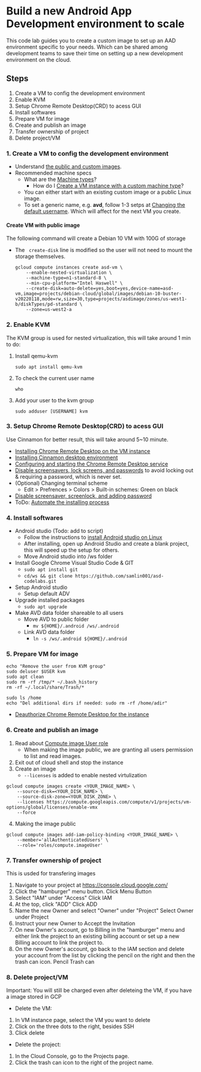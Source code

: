 # Build a new Android App Development environment to scale
This code lab guides you to create a custom image to set up an AAD environment
specific to your needs. Which can be shared among development teams to save
their time on setting up a new development environment on the cloud.

## Steps
1. Create a VM to config the development environment
2. Enable KVM
3. Setup Chrome Remote Desktop(CRD) to acess GUI
4. Install softwares
5. Prepare VM for image
6. Create and publish an image
7. Transfer ownership of project
8. Delete project/VM

### 1. Create a VM to config the development environment
- Understand [the public and custom images](https://cloud.google.com/compute/docs/images).
- Recommended machine specs
  - What are the [Machine types](https://cloud.google.com/compute/docs/machine-types)?
    - How do I [Create a VM instance with a custom machine type](https://cloud.google.com/compute/docs/instances/creating-instance-with-custom-machine-type#create)?
  - You can either start with an existing custom image or a public Linux image.
  - To set a generic name, e.g. **avd**, follow 1-3 setps at [Changing the default username](https://cloud.google.com/compute/docs/ssh-in-browser#changing_the_default_username).
  Which will affect for the next VM you create.

#### Create VM with public image
The following command will create a Debian 10 VM with 100G of storage
- The ``` create-disk``` line is modified so the user will not need to mount the storage themselves.
	```
	gcloud compute instances create asd-vm \
		--enable-nested-virtualization \
		--machine-type=n1-standard-8 \
		--min-cpu-platform="Intel Haswell" \
		--create-disk=auto-delete=yes,boot=yes,device-name=asd-vm,image=projects/debian-cloud/global/images/debian-10-buster-v20220118,mode=rw,size=30,type=projects/asdimage/zones/us-west1-b/diskTypes/pd-standard \
		--zone=us-west2-a
	```

### 2. Enable KVM
The KVM group is used for nested virtualization, this will take around 1 min to do:
1. Install qemu-kvm
	```
	sudo apt install qemu-kvm
	```
2. To check the current user name
	```
	who
	```
3. Add your user to the kvm group
	```
	sudo adduser [USERNAME] kvm
	```
### 3. Setup Chrome Remote Desktop(CRD) to acess GUI

Use Cinnamon for better result, this will take around 5~10 minute.
- [Installing Chrome Remote Desktop on the VM instance](https://cloud.google.com/architecture/chrome-desktop-remote-on-compute-engine#installing_chrome_remote_desktop_on_the_vm_instance)
- [Installing Cinnamon desktop environment](https://cloud.google.com/architecture/chrome-desktop-remote-on-compute-engine#installing_an_x_windows_system_desktop_environment)
- [Configuring and starting the Chrome Remote Desktop service](https://cloud.google.com/architecture/chrome-desktop-remote-on-compute-engine#configuring_and_starting_the_chrome_remote_desktop_service)
- [Disable screensavers, lock screens, and passwords](https://cloud.google.com/architecture/chrome-desktop-remote-on-compute-engine#cinnamon_1)
to avoid locking out & requiring a password, which is never set.
- (Optional) Changing terminal scheme
  - Edit > Prefrences > Colors > Built-in schemes: Green on black
- [Disable screensaver, screenlock, and adding password](https://cloud.google.com/architecture/chrome-desktop-remote-on-compute-engine#disable_screensavers_lock_screens_and_passwords)
- ToDo: [Automate the installing process](https://cloud.google.com/architecture/chrome-desktop-remote-on-compute-engine#automating_the_installation_process)

### 4. Install softwares
- Android studio (Todo: add to script)
  - Follow the instructions to [install Android studio on Linux](https://developer.android.com/studio/install#linux)
  - After installing, open up Android Studio and create a blank project, this will speed up the setup for others.
  - Move Android studio into /ws folder
- Install Google Chrome Visual Studio Code & GIT
  - ```sudo apt install git ```
  - ```cd/ws && git clone https://github.com/samlin001/asd-codelabs.git```
- Setup Android studio 
  - Setup default ADV
- Upgrade installed packages 
  - ```sudo apt upgrade```
- Make AVD data folder shareable to all users
  -  Move AVD to public folder
     - ```mv ${HOME}/.android /ws/.android```
  - Link AVD data folder
    - ```ln -s /ws/.android ${HOME}/.android```

### 5. Prepare VM for image
  ```
  echo "Remove the user from KVM group"
  sudo deluser $USER kvm
  sudo apt clean
  sudo rm -rf /tmp/* ~/.bash_history
  rm -rf ~/.local/share/Trash/*

  sudo ls /home
  echo "Del additional dirs if needed: sudo rm -rf /home/adir"

  ```

- [Deauthorize Chrome Remote Desktop for the instance](https://cloud.google.com/architecture/chrome-desktop-remote-on-compute-engine#deauthorize_chrome_remote_desktop_for_the_instance)

### 6. Create and publish an image
1. Read about [Compute image User role](https://cloud.google.com/compute/docs/access/iam#compute.imageUser)
    - When making the image public, we are granting all users permission to list and read images.
2. Exit out of cloud shell and stop the instance
3. Create an image
    - ```--licenses``` is added to enable nested virtulization
```
gcloud compute images create <YOUR_IMAGE_NAME> \
    --source-disk=<YOUR_DISK_NAME> \
    --source-disk-zone=<YOUR_DISK_ZONE> \
    --licenses https://compute.googleapis.com/compute/v1/projects/vm-options/global/licenses/enable-vmx
    --force
```
4. Making the image public
```
gcloud compute images add-iam-policy-binding <YOUR_IMAGE_NAME> \
    --member='allAuthenticatedUsers' \
    --role='roles/compute.imageUser'
```

### 7. Transfer ownership of project
This is usded for transfering images
1. Navigate to your project at https://console.cloud.google.com/
2. Click the "hamburger" menu button. Click Menu Button
3. Select "IAM" under "Access" Click IAM
4. At the top, click "ADD" Click ADD
5. Name the new Owner and select "Owner" under "Project" Select Owner under Project
6. Instruct your new Owner to Accept the Invitation
7. On new Owner's account, go to Billing in the "hamburger" menu and either link the project to an existing billing account or set up a new Billing account to link the project to.
8. On the new Owner's account, go back to the IAM section and delete your account from the list by clicking the pencil on the right and then the trash can icon. Pencil Trash can



### 8. Delete project/VM
Important: You will still be charged even after deleteing the VM, if you have a image stored in GCP
- Delete the VM:
1. In VM instance page, select the VM you want to delete
2. Click on the three dots to the right, besides SSH
3. Click delete
- Delete the project:
1. In the Cloud Console, go to the Projects page.
2. Click the trash can icon to the right of the project name.
